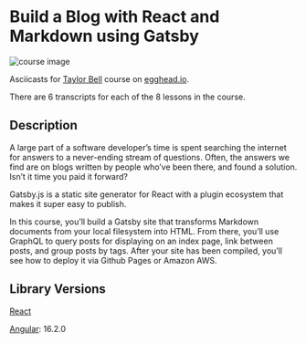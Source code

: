 # Build a Blog with React and Markdown using Gatsby

![course image](https://d2eip9sf3oo6c2.cloudfront.net/series/square_covers/000/000/157/full/gatsbycourse.png)

Asciicasts for [Taylor Bell](https://egghead.io/instructors/taylor-bell) course on [egghead.io](https://egghead.io/courses/build-a-blog-with-react-and-markdown-using-gatsby).

There are 6 transcripts for each of the 8 lessons in the course. 

## Description
A large part of a software developer’s time is spent searching the internet for answers to a never-ending stream of questions. Often, the answers we find are on blogs written by people who’ve been there, and found a solution. Isn’t it time you paid it forward?

Gatsby.js is a static site generator for React with a plugin ecosystem that makes it super easy to publish.

In this course, you’ll build a Gatsby site that transforms Markdown documents from your local filesystem into HTML. From there, you’ll use GraphQL to query posts for displaying on an index page, link between posts, and group posts by tags. After your site has been compiled, you’ll see how to deploy it via Github Pages or Amazon AWS.

## Library Versions
 
[React]() 

[Angular](https://github.com/facebook/react/blob/master/CHANGELOG.md): 16.2.0